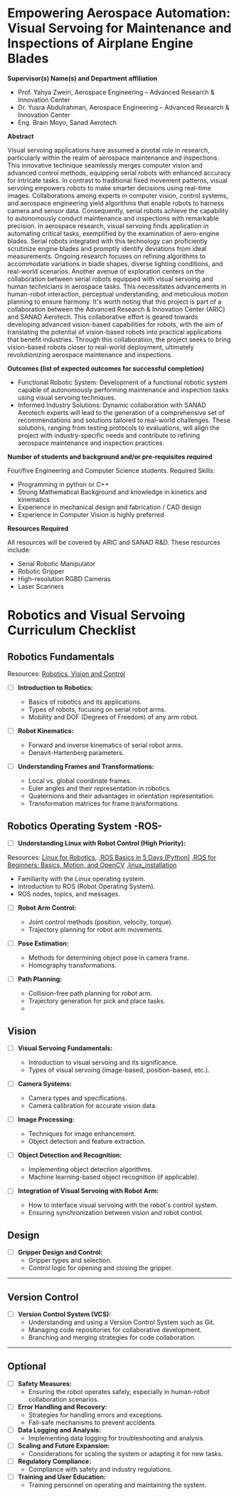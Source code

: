 # Empowering Aerospace Automation: Visual Servoing for Maintenance and Inspections of Airplane Engine Blades

**Supervisor(s) Name(s) and Department affiliation**
- Prof. Yahya Zweiri, Aerospace Engineering – Advanced Research & Innovation Center
- Dr. Yusra Abdulrahman, Aerospace Engineering – Advanced Research & Innovation Center
- Eng. Brain Moyo, Sanad Aerotech

**Abstract**

Visual servoing applications have assumed a pivotal role in research, particularly within the realm of aerospace maintenance and inspections. This innovative technique seamlessly merges computer vision and advanced control methods, equipping serial robots with enhanced accuracy for intricate tasks. In contrast to traditional fixed movement patterns, visual servoing empowers robots to make smarter decisions using real-time images. Collaborations among experts in computer vision, control systems, and aerospace engineering yield algorithms that enable robots to harness camera and sensor data. Consequently, serial robots achieve the capability to autonomously conduct maintenance and inspections with remarkable precision. In aerospace research, visual servoing finds application in automating critical tasks, exemplified by the examination of aero-engine blades. Serial robots integrated with this technology can proficiently scrutinize engine blades and promptly identify deviations from ideal measurements. Ongoing research focuses on refining algorithms to accommodate variations in blade shapes, diverse lighting conditions, and real-world scenarios. Another avenue of exploration centers on the collaboration between serial robots equipped with visual servoing and human technicians in aerospace tasks. This necessitates advancements in human-robot interaction, perceptual understanding, and meticulous motion planning to ensure harmony. It's worth noting that this project is part of a collaboration between the Advanced Research & Innovation Center (ARIC) and SANAD Aerotech. This collaborative effort is geared towards developing advanced vision-based capabilities for robots, with the aim of translating the potential of vision-based robots into practical applications that benefit industries. Through this collaboration, the project seeks to bring vision-based robots closer to real-world deployment, ultimately revolutionizing aerospace maintenance and inspections.

**Outcomes (list of expected outcomes for successful completion)**

- Functional Robotic System: Development of a functional robotic system capable of autonomously performing maintenance and inspection tasks using visual servoing techniques.
- Informed Industry Solutions: Dynamic collaboration with SANAD Aerotech experts will lead to the generation of a comprehensive set of recommendations and solutions tailored to real-world challenges. These solutions, ranging from testing protocols to evaluations, will align the project with industry-specific needs and contribute to refining aerospace maintenance and inspection practices.

**Number of students and background and/or pre-requisites required**

Four/five Engineering and Computer Science students. Required Skills:
- Programming in python or C++
- Strong Mathematical Background and knowledge in kinetics and kinematics
- Experience in mechanical design and fabrication / CAD design
- Experience in Computer Vision is highly preferred

**Resources Required**

All resources will be covered by ARIC and SANAD R&D. These resources include:
- Serial Robotic Manipulator
- Robotic Gripper
- High-resolution RGBD Cameras
- Laser Scanners
# Robotics and Visual Servoing Curriculum Checklist

## **Robotics Fundamentals**
Resources:
 [Robotics, Vision and Control](https://petercorke.com/rvc/home/)

 
- [ ] **Introduction to Robotics:**
  - Basics of robotics and its applications.
  - Types of robots, focusing on serial robot arms.
  - Mobility and DOF (Degrees of Freedom) of any arm robot.

- [ ] **Robot Kinematics:**
  - Forward and inverse kinematics of serial robot arms.
  - Denavit-Hartenberg parameters.
- [ ] **Understanding Frames and Transformations:**
  - Local vs. global coordinate frames.
  - Euler angles and their representation in robotics.
  - Quaternions and their advantages in orientation representation.
  - Transformation matrices for frame transformations.
  

## **Robotics Operating System -ROS-**
- [ ] **Understanding Linux with Robot Control (High Priority):**
  
 Resources:
 [Linux for Robotics](https://app.theconstructsim.com/courses/linux-for-robotics-40/),
 ,[ROS Basics in 5 Days (Python)](https://app.theconstructsim.com/courses/ros-basics-in-5-days-python-55/)
 ,[ROS for Beginners: Basics, Motion, and OpenCV](https://www.udemy.com/course/ros-essentials/?kw=ROS+for+beg&src=sac)
 ,[linux_installation](https://www.youtube.com/watch?v=-iSAyiicyQY) 
  - Familiarity with the Linux operating system.
  - Introduction to ROS (Robot Operating System).
  - ROS nodes, topics, and messages.
- [ ] **Robot Arm Control:**
  - Joint control methods (position, velocity, torque).
  - Trajectory planning for robot arm movements.

- [ ] **Pose Estimation:**
  - Methods for determining object pose in camera frame.
  - Homography transformations.
- [ ] **Path Planning:**
  - Collision-free path planning for robot arm.
  - Trajectory generation for pick and place tasks.
  - 
## **Vision**
- [ ] **Visual Servoing Fundamentals:**
  - Introduction to visual servoing and its significance.
  - Types of visual servoing (image-based, position-based, etc.).

- [ ] **Camera Systems:**
  - Camera types and specifications.
  - Camera calibration for accurate vision data.

- [ ] **Image Processing:**
  - Techniques for image enhancement.
  - Object detection and feature extraction.
  
- [ ] **Object Detection and Recognition:**
  - Implementing object detection algorithms.
  - Machine learning-based object recognition (if applicable).
- [ ] **Integration of Visual Servoing with Robot Arm:**
  - How to interface visual servoing with the robot's control system.
  - Ensuring synchronization between vision and robot control.

## **Design**
- [ ] **Gripper Design and Control:**
  - Gripper types and selection.
  - Control logic for opening and closing the gripper.

---

## **Version Control**
- [ ] **Version Control System (VCS):**
  - Understanding and using a Version Control System such as Git.
  - Managing code repositories for collaborative development.
  - Branching and merging strategies for code collaboration.

---

## **Optional**
- [ ] **Safety Measures:**
  - Ensuring the robot operates safely, especially in human-robot collaboration scenarios.
- [ ] **Error Handling and Recovery:**
  - Strategies for handling errors and exceptions.
  - Fail-safe mechanisms to prevent accidents.
- [ ] **Data Logging and Analysis:**
  - Implementing data logging for troubleshooting and analysis.
- [ ] **Scaling and Future Expansion:**
  - Considerations for scaling the system or adapting it for new tasks.
- [ ] **Regulatory Compliance:**
  - Compliance with safety and industry regulations.
- [ ] **Training and User Education:**
  - Training personnel on operating and maintaining the system.
